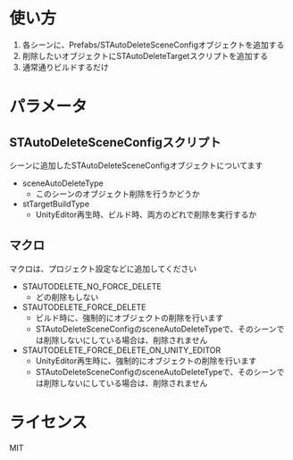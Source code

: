 

# 使い方

1. 各シーンに、Prefabs/STAutoDeleteSceneConfigオブジェクトを追加する
2. 削除したいオブジェクトにSTAutoDeleteTargetスクリプトを追加する
3. 通常通りビルドするだけ



# パラメータ

## STAutoDeleteSceneConfigスクリプト

シーンに追加したSTAutoDeleteSceneConfigオブジェクトについてます

* sceneAutoDeleteType
    * このシーンのオブジェクト削除を行うかどうか
* stTargetBuildType
    * UnityEditor再生時、ビルド時、両方のどれで削除を実行するか

## マクロ

マクロは、プロジェクト設定などに追加してください

* STAUTODELETE_NO_FORCE_DELETE
    * どの削除もしない
* STAUTODELETE_FORCE_DELETE
    * ビルド時に、強制的にオブジェクトの削除を行います
    * STAutoDeleteSceneConfigのsceneAutoDeleteTypeで、そのシーンでは削除しないにしている場合は、削除されません
* STAUTODELETE_FORCE_DELETE_ON_UNITY_EDITOR
    * UnityEditor再生時に、強制的にオブジェクトの削除を行います
    * STAutoDeleteSceneConfigのsceneAutoDeleteTypeで、そのシーンでは削除しないにしている場合は、削除されません

# ライセンス

MIT